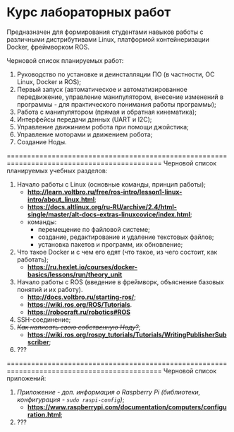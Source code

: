 # Курс лабораторных работ
Предназначен для формирования студентами навыков работы с различными дистрибутивами Linux, платформой контейнеризации Docker, фреймворком ROS.

Черновой список планируемых работ:
1. Руководство по установке и деинсталляции ПО (в частности, ОС Linux, Docker и ROS);
2. Первый запуск (автоматическое и автоматизированное передвижение, управление манипулятором, внесение изменений в программы - для практического понимания работы программы);
3. Работа с манипулятором (прямая и обратная кинематика);
4. Интерфейсы передачи данных (UART и I2C);
5. Управление движинием робота при помощи джойстика;
6. Управление моторами и движением робота;
7. Создание Ноды.

============================================================================================
Черновой список планируемых учебных разделов:
1. Начало работы с Linux (основные команды, принцип работы);
    - __http://learn.voltbro.ru/free/ros-intro/lesson1-linux-intro/about_linux.html__;
    - __https://docs.altlinux.org/ru-RU/archive/2.4/html-single/master/alt-docs-extras-linuxcovice/index.html__;
    - команды:
        * перемещение по файловой системе;
        * создание, редактирование и удаление текстовых файлов;
        * установка пакетов и программ, их обновление;
2. Что такое Docker и с чем его едят (что такое, из чего состоит, как работать);
    - __https://ru.hexlet.io/courses/docker-basics/lessons/run/theory_unit__
3. Начало работы с ROS (введение в фреймворк, объяснение базовых понятий и их работу).
    - __http://docs.voltbro.ru/starting-ros/__;
    - __https://wiki.ros.org/ROS/Tutorials__.
    - __https://robocraft.ru/robotics#ROS__
4. SSH-соединение;
5. ~~*Как написать свою собственную Ноду?*~~;
    - __https://wiki.ros.org/rospy_tutorials/Tutorials/WritingPublisherSubscriber__;
6. ???

============================================================================================
Черновой список приложений:
1. *Приложение - доп. информация о Raspberry Pi (библиотеки, конфигурация - ```sudo raspi-config```)*;
    - __https://www.raspberrypi.com/documentation/computers/configuration.html__;
2. ???
